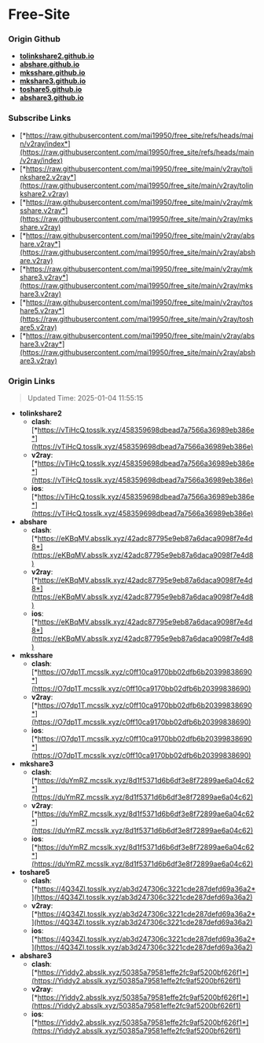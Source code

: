 # Free-Site

### Origin Github

- [**tolinkshare2.github.io**](https://github.com/tolinkshare2/tolinkshare2.github.io)
- [**abshare.github.io**](https://github.com/abshare/abshare.github.io)
- [**mksshare.github.io**](https://github.com/mksshare/mksshare.github.io)
- [**mkshare3.github.io**](https://github.com/mkshare3/mkshare3.github.io)
- [**toshare5.github.io**](https://github.com/toshare5/toshare5.github.io)
- [**abshare3.github.io**](https://github.com/abshare3/abshare3.github.io)

### Subscribe Links

- [*https://raw.githubusercontent.com/mai19950/free_site/refs/heads/main/v2ray/index*](https://raw.githubusercontent.com/mai19950/free_site/refs/heads/main/v2ray/index)
- [*https://raw.githubusercontent.com/mai19950/free_site/main/v2ray/tolinkshare2.v2ray*](https://raw.githubusercontent.com/mai19950/free_site/main/v2ray/tolinkshare2.v2ray)
- [*https://raw.githubusercontent.com/mai19950/free_site/main/v2ray/mksshare.v2ray*](https://raw.githubusercontent.com/mai19950/free_site/main/v2ray/mksshare.v2ray)
- [*https://raw.githubusercontent.com/mai19950/free_site/main/v2ray/abshare.v2ray*](https://raw.githubusercontent.com/mai19950/free_site/main/v2ray/abshare.v2ray)
- [*https://raw.githubusercontent.com/mai19950/free_site/main/v2ray/mkshare3.v2ray*](https://raw.githubusercontent.com/mai19950/free_site/main/v2ray/mkshare3.v2ray)
- [*https://raw.githubusercontent.com/mai19950/free_site/main/v2ray/toshare5.v2ray*](https://raw.githubusercontent.com/mai19950/free_site/main/v2ray/toshare5.v2ray)
- [*https://raw.githubusercontent.com/mai19950/free_site/main/v2ray/abshare3.v2ray*](https://raw.githubusercontent.com/mai19950/free_site/main/v2ray/abshare3.v2ray)

### Origin Links

> Updated Time: 2025-01-04 11:55:15

- **tolinkshare2**
  - **clash**: [*https://vTiHcQ.tosslk.xyz/458359698dbead7a7566a36989eb386e*](https://vTiHcQ.tosslk.xyz/458359698dbead7a7566a36989eb386e)
  - **v2ray**: [*https://vTiHcQ.tosslk.xyz/458359698dbead7a7566a36989eb386e*](https://vTiHcQ.tosslk.xyz/458359698dbead7a7566a36989eb386e)
  - **ios**: [*https://vTiHcQ.tosslk.xyz/458359698dbead7a7566a36989eb386e*](https://vTiHcQ.tosslk.xyz/458359698dbead7a7566a36989eb386e)
- **abshare**
  - **clash**: [*https://eKBqMV.absslk.xyz/42adc87795e9eb87a6daca9098f7e4d8*](https://eKBqMV.absslk.xyz/42adc87795e9eb87a6daca9098f7e4d8)
  - **v2ray**: [*https://eKBqMV.absslk.xyz/42adc87795e9eb87a6daca9098f7e4d8*](https://eKBqMV.absslk.xyz/42adc87795e9eb87a6daca9098f7e4d8)
  - **ios**: [*https://eKBqMV.absslk.xyz/42adc87795e9eb87a6daca9098f7e4d8*](https://eKBqMV.absslk.xyz/42adc87795e9eb87a6daca9098f7e4d8)
- **mksshare**
  - **clash**: [*https://O7dp1T.mcsslk.xyz/c0ff10ca9170bb02dfb6b20399838690*](https://O7dp1T.mcsslk.xyz/c0ff10ca9170bb02dfb6b20399838690)
  - **v2ray**: [*https://O7dp1T.mcsslk.xyz/c0ff10ca9170bb02dfb6b20399838690*](https://O7dp1T.mcsslk.xyz/c0ff10ca9170bb02dfb6b20399838690)
  - **ios**: [*https://O7dp1T.mcsslk.xyz/c0ff10ca9170bb02dfb6b20399838690*](https://O7dp1T.mcsslk.xyz/c0ff10ca9170bb02dfb6b20399838690)
- **mkshare3**
  - **clash**: [*https://duYmRZ.mcsslk.xyz/8d1f5371d6b6df3e8f72899ae6a04c62*](https://duYmRZ.mcsslk.xyz/8d1f5371d6b6df3e8f72899ae6a04c62)
  - **v2ray**: [*https://duYmRZ.mcsslk.xyz/8d1f5371d6b6df3e8f72899ae6a04c62*](https://duYmRZ.mcsslk.xyz/8d1f5371d6b6df3e8f72899ae6a04c62)
  - **ios**: [*https://duYmRZ.mcsslk.xyz/8d1f5371d6b6df3e8f72899ae6a04c62*](https://duYmRZ.mcsslk.xyz/8d1f5371d6b6df3e8f72899ae6a04c62)
- **toshare5**
  - **clash**: [*https://4Q34Zl.tosslk.xyz/ab3d247306c3221cde287defd69a36a2*](https://4Q34Zl.tosslk.xyz/ab3d247306c3221cde287defd69a36a2)
  - **v2ray**: [*https://4Q34Zl.tosslk.xyz/ab3d247306c3221cde287defd69a36a2*](https://4Q34Zl.tosslk.xyz/ab3d247306c3221cde287defd69a36a2)
  - **ios**: [*https://4Q34Zl.tosslk.xyz/ab3d247306c3221cde287defd69a36a2*](https://4Q34Zl.tosslk.xyz/ab3d247306c3221cde287defd69a36a2)
- **abshare3**
  - **clash**: [*https://Yiddy2.absslk.xyz/50385a79581effe2fc9af5200bf626f1*](https://Yiddy2.absslk.xyz/50385a79581effe2fc9af5200bf626f1)
  - **v2ray**: [*https://Yiddy2.absslk.xyz/50385a79581effe2fc9af5200bf626f1*](https://Yiddy2.absslk.xyz/50385a79581effe2fc9af5200bf626f1)
  - **ios**: [*https://Yiddy2.absslk.xyz/50385a79581effe2fc9af5200bf626f1*](https://Yiddy2.absslk.xyz/50385a79581effe2fc9af5200bf626f1)
